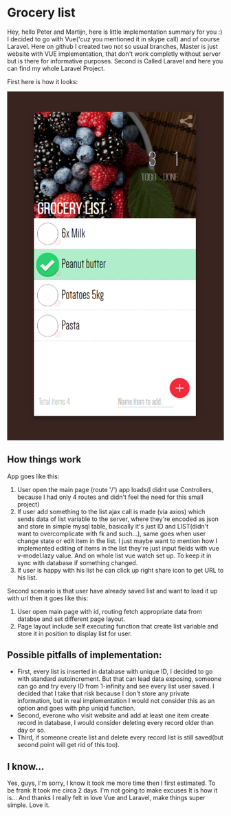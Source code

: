 # Grocery list

Hey, hello Peter and Martijn, here is little implementation summary for you :)
I decided to go with Vue('cuz you mentioned it in skype call) and of course Laravel.
Here on github I created two not so usual branches, Master is just website with VUE implementation, that don't work completly without server but is there for informative purposes. Second is Called Laravel and here you can find my whole Laravel Project.

First here is how it looks:

![Grocery App](/graphics/final.png)

## How things work

App goes like this:
1. User open the main page (route '/') app loads(I didnt use Controllers, because I had only 4 routes and didn't feel the need for this small project)
1. If user add something to the list ajax call is made (via axios) which sends data of list variable to the server, where they're encoded as json and store in simple mysql table, basically it's just ID and LIST(didn't want to overcomplicate with fk and such...), same goes when user change state or edit item in the list. I just maybe want to mention how I implemented editing of items in the list they're just input fields with vue v-model.lazy value. And on whole list vue watch set up. To keep it in sync with database if something changed.
1. If user is happy with his list he can click up right share icon to get URL to his list.

Second scenario is that user have already saved list and want to load it up with url then it goes like this:
1. User open main page with id, routing fetch appropriate data from databse and set different page layout.
1. Page layout include self executing function that create list variable and store it in position to display list for user.

## Possible pitfalls of implementation:

* First, every list is inserted in database with unique ID, I decided to go with standard autoincrement. But that can lead data exposing, someone can go and try every ID from 1-infinity and see every list user saved. I decided that I take that risk because I don't store any private information, but in real implementation I would not consider this as an option and goes with php uniqid function.
* Second, everone who visit website and add at least one item create record in database, I would consider deleting every record older than day or so.
* Third, if someone create list and delete every record list is still saved(but second point will get rid of this too).

## I know...
Yes, guys, I'm sorry, I know it took me more time then I first estimated. To be frank It took me circa 2 days. I'm not going to make excuses It is how it is... And thanks I really felt in love Vue and Laravel, make things super simple. Love it.
